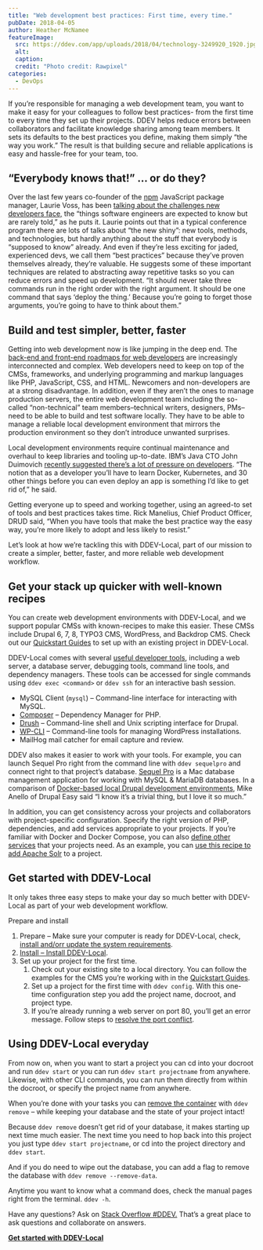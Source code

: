 ```yaml
---
title: "Web development best practices: First time, every time."
pubDate: 2018-04-05
author: Heather McNamee
featureImage:
  src: https://ddev.com/app/uploads/2018/04/technology-3249920_1920.jpg
  alt:
  caption:
  credit: "Photo credit: Rawpixel"
categories:
  - DevOps
---
```


If you’re responsible for managing a web development team, you want to make it easy for your colleagues to follow best practices- from the first time to every time they set up their projects. DDEV helps reduce errors between collaborators and facilitate knowledge sharing among team members. It sets its defaults to the best practices you define, making them simply “the way you work.” The result is that building secure and reliable applications is easy and hassle-free for your team, too.

## “Everybody knows that!” … or do they?

Over the last few years co-founder of the [npm](https://www.npmjs.com) JavaScript package manager, Laurie Voss, has been [talking about the challenges new developers face,](https://youtu.be/JIJZnF%5FL5KI?t=10m18s) the “things software engineers are expected to know but are rarely told,” as he puts it. Laurie points out that in a typical conference program there are lots of talks about “the new shiny”: new tools, methods, and technologies, but hardly anything about the stuff that everybody is “supposed to know” already. And even if they’re less exciting for jaded, experienced devs, we call them “best practices” because they’ve proven themselves already, they’re valuable. He suggests some of these important techniques are related to abstracting away repetitive tasks so you can reduce errors and speed up development. “It should never take three commands run in the right order with the right argument. It should be one command that says ‘deploy the thing.’ Because you’re going to forget those arguments, you’re going to have to think about them.”

## Build and test simpler, better, faster

Getting into web development now is like jumping in the deep end. The [back-end and front-end roadmaps for web developers](https://ddev.com/ddev-live/web-development-workflows-simplified/) are increasingly interconnected and complex. Web developers need to keep on top of the CMSs, frameworks, and underlying programming and markup languages like PHP, JavaScript, CSS, and HTML. Newcomers and non-developers are at a strong disadvantage. In addition, even if they aren’t the ones to manage production servers, the entire web development team including the so-called “non-technical” team members–technical writers, designers, PMs–need to be able to build and test software locally. They have to be able to manage a reliable local development environment that mirrors the production environment so they don’t introduce unwanted surprises.

Local development environments require continual maintenance and overhaul to keep libraries and tooling up-to-date. IBM’s Java CTO John Duimovich [recently suggested there’s a lot of pressure on developers](https://www.theregister.co.uk/2018/02/22/ibm%5Fjava%5Fcto%5Fjohn%5Fduimovich%5Finterview/). “The notion that as a developer you’ll have to learn Docker, Kubernetes, and 30 other things before you can even deploy an app is something I’d like to get rid of,” he said.

Getting everyone up to speed and working together, using an agreed-to set of tools and best practices takes time. Rick Manelius, Chief Product Officer, DRUD said, “When you have tools that make the best practice way the easy way, you’re more likely to adopt and less likely to resist.”

Let’s look at how we’re tackling this with DDEV-Local, part of our mission to create a simpler, better, faster, and more reliable web development workflow.

## Get your stack up quicker with well-known recipes

You can create web development environments with DDEV-Local, and we support popular CMSs with known-recipes to make this easier. These CMSs include Drupal 6, 7, 8, TYPO3 CMS, WordPress, and Backdrop CMS. Check out our [Quickstart Guides](https://ddev.readthedocs.io/en/latest/users/cli-usage/#quickstart-guides) to set up with an existing project in DDEV-Local.

DDEV-Local comes with several [useful developer tools](https://ddev.readthedocs.io/en/latest/users/developer-tools/), including a web server, a database server, debugging tools, command line tools, and dependency managers. These tools can be accessed for single commands using `ddev exec <command>` or `ddev ssh` for an interactive bash session.

- MySQL Client (`mysql`) – Command-line interface for interacting with MySQL.
- [Composer](https://getcomposer.org/) – Dependency Manager for PHP.
- [Drush](http://www.drush.org/) – Command-line shell and Unix scripting interface for Drupal.
- [WP-CLI](http://wp-cli.org/) – Command-line tools for managing WordPress installations.
- MailHog mail catcher for email capture and review.

DDEV also makes it easier to work with your tools. For example, you can launch Sequel Pro right from the command line with `ddev sequelpro` and connect right to that project’s database. [Sequel Pro](https://www.sequelpro.com/) is a Mac database management application for working with MySQL & MariaDB databases. In a comparison of [Docker-based local Drupal development environments](https://www.drupaleasy.com/blogs/ultimike/2018/03/ddev-docksal-and-lando-comparison), Mike Anello of Drupal Easy said “I know it’s a trivial thing, but I love it so much.”

In addition, you can get consistency across your projects and collaborators with project-specific configuration. Specify the right version of PHP, dependencies, and add services appropriate to your projects. If you’re familiar with Docker and Docker Compose, you can also [define other services](https://ddev.readthedocs.io/en/latest/users/extend/custom-compose-files/) that your projects need. As an example, you can [use this recipe to add Apache Solr](https://ddev.readthedocs.io/en/latest/users/extend/additional-services/#apache-solr) to a project.

## Get started with DDEV-Local

It only takes three easy steps to make your day so much better with DDEV-Local as part of your web development workflow.

Prepare and install

1. Prepare – Make sure your computer is ready for DDEV-Local, check, [install and/orr update the system requirements](https://ddev.readthedocs.io/en/latest/#system-requirements).
2. [Install – Install DDEV-Local](https://ddev.readthedocs.io/en/latest/#installation).
3. Set up your project for the first time.
   1. Check out your existing site to a local directory. You can follow the examples for the CMS you’re working with in the [Quickstart Guides](https://ddev.readthedocs.io/en/latest/users/cli-usage/#quickstart-guides).
   2. Set up a project for the first time with `ddev config`. With this one-time configuration step you add the project name, docroot, and project type.
   3. If you’re already running a web server on port 80, you’ll get an error message. Follow steps to [resolve the port conflict](https://ddev.readthedocs.io/en/latest/users/troubleshooting/#webserver-ports-are-already-occupied-by-another-webserver).

## Using DDEV-Local everyday

From now on, when you want to start a project you can cd into your docroot and run `ddev start` or you can run `ddev start projectname` from anywhere. Likewise, with other CLI commands, you can run them directly from within the docroot, or specify the project name from anywhere.

When you’re done with your tasks you can [remove the container](https://ddev.readthedocs.io/en/latest/users/cli-usage/#removing-a-project) with `ddev remove` – while keeping your database and the state of your project intact!

Because `ddev remove` doesn’t get rid of your database, it makes starting up next time much easier. The next time you need to hop back into this project you just type `ddev start projectname`, or cd into the project directory and `ddev start`.

And if you do need to wipe out the database, you can add a flag to remove the database with `ddev remove --remove-data`.

Anytime you want to know what a command does, check the manual pages right from the terminal. `ddev -h`.

Have any questions? Ask on [Stack Overflow #DDEV.](https://stackoverflow.com/questions/tagged/ddev) That’s a great place to ask questions and collaborate on answers.

**[Get started with DDEV-Local](/get-started/)**

